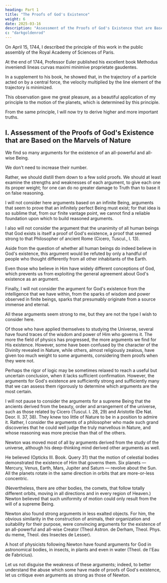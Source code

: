 ```yaml
---
heading: Part 1
title: "The Proofs of God's Existence"
weight: 6
date: 2025-03-16
description: "Assessment of the Proofs of God's Existence that are Based on the Marvels of Nature"
c: "darkgoldenrod"
---
```



On April 15, 1744, I described the principle of this work in the public assembly of the Royal Academy of Sciences of Paris.

At the end of 1744, Professor Euler published his excellent book Methodus inveniendi lineas curvas maximi minimive proprietate gaudentes. 

In a supplement to his book, he showed that, in the trajectory of a particle acted on by a central force, the velocity multiplied by the line element of the trajectory is minimized.

This observation gave me great pleasure, as a beautiful application of my principle to the motion of the planets, which is determined by this principle.

From the same principle, I will now try to derive higher and more important truths.


## I. Assessment of the Proofs of God's Existence that are Based on the Marvels of Nature

We find so many arguments for the existence of an all-powerful and all-wise Being.

We don't need to increase their number.

Rather, we should distill them down to a few solid proofs. We should at least examine the strengths and weaknesses of each argument, to give each one its proper weight; for one can do no greater damage to Truth than to base it on false reasoning.

I will not consider here arguments based on an infinite Being, arguments that seem to prove that an infinitely
perfect Being must exist; for that idea is so sublime that, from our finite vantage point, we cannot find a reliable
foundation upon which to build reasoned arguments.

I also will not consider the argument that the unanimity of all human beings that God exists is itself a proof of
God's existence, a proof that seemed strong to that Philosopher of ancient Rome (Cicero, Tuscul., I. 13). 

Aside from the question of whether all human beings do indeed believe in God's existence, this argument would be refuted by only a handful of people who thought differently from all other inhabitants of the Earth.

Even those who believe in Him have widely different conceptions of God, which prevents us from exploiting the general agreement about God's existence as an argument.

Finally, I will not consider the argument for God's existence from the intelligence that we have within, from the
sparks of wisdom and power observed in finite beings, sparks that presumably originate from a source immense
and eternal.

All these arguments seem strong to me, but they are not the type I wish to consider here.

Of those who have applied themselves to studying the Universe, several have found traces of the wisdom and power of Him who governs it. The more the field of physics has progressed, the more arguments we find for His existence. However, some have been confused by the character of the Divinity revealed in Nature, while others, almost religiously zealous, have given too much weight to some arguments, considering them proofs when they were not.

Perhaps the rigor of logic may be sometimes relaxed to reach a useful but uncertain conclusion, when it lacks
sufficient confirmation. However, the arguments for God's existence are sufficiently strong and sufficiently
many that we can assess them rigorously to determine which arguments are the most certain.

I will not pause to consider the arguments for a supreme Being that the ancients derived from the beauty, order
and arrangement of the universe, such as those related by Cicero (Tuscul. I. 28, 29) and Aristotle (De Nat. Deor.
II. 37, 38). They knew too little of Nature to be in a position to admire it. Rather, I consider the arguments of a
philosopher who made such grand discoveries that he could well judge the truly marvellous in Nature, and
whose reasoning was more precise than that of the others.

Newton was moved most of all by arguments derived from the study of the universe, although his deep-thinking
mind derived other arguments as well.

He believed (Opticks III. Book. Query 31) that the motion of celestial bodies demonstrated the existence of Him that governs them. Six planets — Mercury, Venus, Earth, Mars, Jupiter and Saturn — revolve about the Sun. All the planets rotate in the same direction in orbits that are more-or-less concentric. 

(Nevertheless, there are other bodies, the comets, that follow totally different orbits, moving in all directions and in every region of Heaven.) Newton believed that such uniformity of motion could only result from the will of a supreme Being.

Newton also found strong arguments in less exalted objects. For him, the obvious similarity in the construction
of animals, their organization and suitability for their purpose, were convincing arguments for the existence of
an all-powerful and all-wise Creator (Theol Astron. de Derham, Theol. Phys. du meme, Theol. des Insectes de
Lesser).

A host of physicists following Newton have found arguments for God in astronomical bodies, in insects, in
plants and even in water (Theol. de l'Eau de Fabricius).

Let us not disguise the weakness of these arguments; indeed, to better understand the abuse which some have
made of proofs of God's existence, let us critique even arguments as strong as those of Newton.
